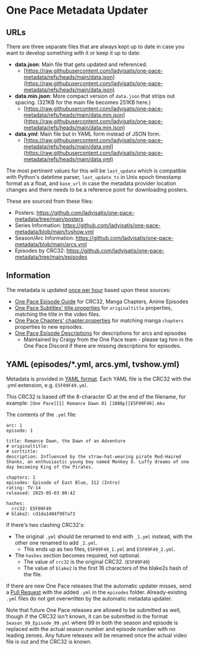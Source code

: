 # One Pace Metadata Updater

## URLs

There are three separate files that are always kept up to date in case you want to develop something with it or keep it up to date:

- **data.json**: Main file that gets updated and referenced.
  - [https://raw.githubusercontent.com/ladyisatis/one-pace-metadata/refs/heads/main/data.json](https://raw.githubusercontent.com/ladyisatis/one-pace-metadata/refs/heads/main/data.json)
- **data.min.json**: More compact version of `data.json` that strips out spacing. (321KB for the main file becomes 251KB here.)
  - [https://raw.githubusercontent.com/ladyisatis/one-pace-metadata/refs/heads/main/data.min.json](https://raw.githubusercontent.com/ladyisatis/one-pace-metadata/refs/heads/main/data.min.json)
- **data.yml**: Main file but in YAML form instead of JSON form.
  - [https://raw.githubusercontent.com/ladyisatis/one-pace-metadata/refs/heads/main/data.yml](https://raw.githubusercontent.com/ladyisatis/one-pace-metadata/refs/heads/main/data.yml)

The most pertinent values for this will be `last_update` which is compatible with Python's datetime parser, `last_update_ts` in Unix epoch timestamp format as a float, and `base_url` in case the metadata provider location changes and there needs to be a reference point for downloading posters.

These are sourced from these files:

- Posters: https://github.com/ladyisatis/one-pace-metadata/tree/main/posters
- Series Information: https://github.com/ladyisatis/one-pace-metadata/blob/main/tvshow.yml
- Season/Arc Information: https://github.com/ladyisatis/one-pace-metadata/blob/main/arcs.yml
- Episodes by CRC32: https://github.com/ladyisatis/one-pace-metadata/tree/main/episodes

## Information

The metadata is updated [once per hour](https://github.com/ladyisatis/one-pace-metadata/blob/main/.github/workflows/metadata-job.yml#L5) based upon these sources:

- [One Pace Episode Guide](https://docs.google.com/spreadsheets/d/1HQRMJgu_zArp-sLnvFMDzOyjdsht87eFLECxMK858lA/) for CRC32, Manga Chapters, Anime Episodes
- [One Pace Subtitles' title.properties](https://raw.githubusercontent.com/one-pace/one-pace-public-subtitles/refs/heads/main/main/title.properties) for `originaltitle` properties, matching the title in the video files.
- [One Pace Chapters' chapter.properties](https://raw.githubusercontent.com/one-pace/one-pace-public-subtitles/refs/heads/main/main/chapter.properties) for matching manga `chapters` properties to new episodes.
- [One Pace Episode Descriptions](https://docs.google.com/spreadsheets/d/1M0Aa2p5x7NioaH9-u8FyHq6rH3t5s6Sccs8GoC6pHAM/) for descriptions for arcs and episodes
  - Maintained by Craigy from the One Pace team - please tag him in the One Pace Discord if there are missing descriptions for episodes.

## YAML (episodes/*.yml, arcs.yml, tvshow.yml)

Metadata is provided in [YAML format](https://en.wikipedia.org/wiki/YAML#Syntax). Each YAML file is the CRC32 with the .yml extension, e.g. `E5F09F49.yml`.

This CRC32 is based off the 8-character ID at the end of the filename, for example: `[One Pace][1] Romance Dawn 01 [1080p][E5F09F49].mkv`

The contents of the `.yml` file:

```
arc: 1
episode: 1

title: Romance Dawn, the Dawn of an Adventure
# originaltitle:
# sorttitle:
description: Influenced by the straw-hat-wearing pirate Red-Haired Shanks, an enthusiastic young boy named Monkey D. Luffy dreams of one day becoming King of the Pirates.

chapters: 1
episodes: Episode of East Blue, 312 (Intro)
rating: TV-14
released: 2025-05-03 00:42

hashes: 
  crc32: E5F09F49
# blake2: cd1da1484f997a73
```

If there's two clashing CRC32's:
- The original `.yml` should be renamed to end with `_1.yml` instead, with the other one renamed to add `_2.yml`.
  - This ends up as two files, `E5F09F49_1.yml` and `E5F09F49_2.yml`.
- The `hashes` section becomes required, not optional.
  - The value of `crc32` is the original CRC32. (`E5F09F49`)
  - The value of `blake2` is the first 16 characters of the blake2s hash of the file.

If there are new One Pace releases that the automatic updater misses, send a [Pull Request](https://github.com/ladyisatis/one-pace-metadata/pulls) with the added `.yml` in the `episodes` folder. Already-existing `.yml` files do not get overwritten by the automatic metadata updater.

Note that future One Pace releases are allowed to be submitted as well, though if the CRC32 isn't known, it can be submitted in the format `Season_99_Episode_99.yml` where 99 in both the season and episode is replaced with the actual season number and episode number with no leading zeroes. Any future releases will be renamed once the actual video file is out and the CRC32 is known.
